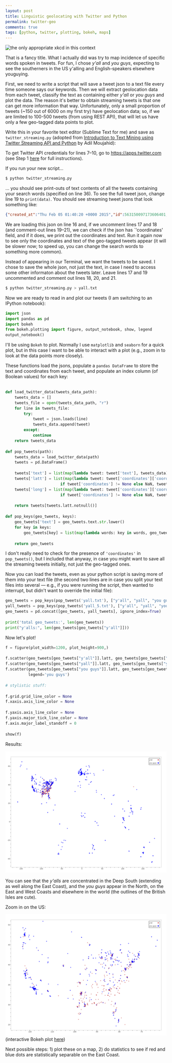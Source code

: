 ```yaml
---
layout: post
title: Linguistic geolocating with Twitter and Python
permalink: twitter-geo
comments: true
tags: [python, twitter, plotting, bokeh, maps]
---
```


![](http://imgs.xkcd.com/comics/heatmap.png "the only appropriate xkcd in this context")

That is a fancy title. What I actually did was try to map incidence of specific words spoken in tweets. For fun, I chose *y'all* and *you guys*, expecting to see the southerners in the US y'alling and English-speakers elsewhere youguying.

<!-- more -->

First, we need to write a script that will save a tweet json to a text file every time someone says our keywords. Then we will extract geolocation data from each tweet, classify the text as containing either *y'all* or *you guys* and plot the data. The reason it's better to obtain streaming tweets is that one can get more information that way. Unfortunately, only a small proportion of tweets (~150 out of 6000 on my first try) have geolocation data; so, if we are limited to 100-500 tweets (from using REST API), that will let us have only a few geo-tagged data points to plot.

Write this in your favorite text editor (Sublime Text for me) and save as `twitter_streaming.py` (adopted from [Introduction to Text Mining using Twitter Streaming API and Python](http://adilmoujahid.com/posts/2014/07/twitter-analytics/) by Adil Moujahid):

<code data-gist-id="80a56dd7fd1cb3c9a58f" data-gist-hide-footer="true"></code>

To get Twitter API credentials for lines 7–10, go to https://apps.twitter.com (see Step 1 [here](http://adilmoujahid.com/posts/2014/07/twitter-analytics/) for full instructions).

If you run your new script...

``` bash
$ python twitter_streaming.py
```

... you should see print-outs of text contents of all the tweets containing your search words (specified on line 36). To see the full tweet json, change line 19 to `print(data)`. You should see streaming tweet jsons that look something like:

``` json
{"created_at":"Thu Feb 05 01:40:20 +0000 2015","id":563150097173606401,"id_str":"563150097173606401","text":"RT @ShawnMendes: #ALittleTooMuchVideo hope you guys like it ! \nhttps:\/\/t.co\/lLkwboKncD","source":"\u003ca href=\"http:\/\/twitter.com\/download\/android\" rel=\"nofollow\"\u003eTwitter for Android\u003c\/a\u003e","truncated":false,"in_reply_to_status_id":null,"in_reply_to_status_id_str":null,"in_reply_to_user_id":null,"in_reply_to_user_id_str":null,"in_reply_to_screen_name":null,"user":{"id":1347907776,"id_str":"1347907776","name":"kiddd","screen_name":"justinbebsrocks","location":"","url":null,"description":"A girl with fantasy dreams, goals,hopes.Determined and in LOTS of fanbases.i love music and youtube.o2l saved me,& jb. 6\/6 forever and always.~6-30-13~","protected":false,"verified":false,"followers_count":1535,"friends_count":2003,"listed_count":6,"favourites_count":41519,"statuses_count":41114,"created_at":"Fri Apr 12 23:10:40 +0000 2013","utc_offset":null,"time_zone":null,"geo_enabled":true,"lang":"en","contributors_enabled":false,"is_translator":false,"profile_background_color":"ABB8C2","profile_background_image_url":"http:\/\/pbs.twimg.com\/profile_background_images\/549729177717338113\/oi3m7Eff.jpeg","profile_background_image_url_https":"https:\/\/pbs.twimg.com\/profile_background_images\/549729177717338113\/oi3m7Eff.jpeg","profile_background_tile":true,"profile_link_color":"118046","profile_sidebar_border_color":"EEEEEE","profile_sidebar_fill_color":"F6F6F6","profile_text_color":"333333","profile_use_background_image":true,"profile_image_url":"http:\/\/pbs.twimg.com\/profile_images\/549730569282543616\/Y0bHOEJM_normal.jpeg","profile_image_url_https":"https:\/\/pbs.twimg.com\/profile_images\/549730569282543616\/Y0bHOEJM_normal.jpeg","profile_banner_url":"https:\/\/pbs.twimg.com\/profile_banners\/1347907776\/1419901040","default_profile":false,"default_profile_image":false,"following":null,"follow_request_sent":null,"notifications":null},"geo":null,"coordinates":null,"place":null,"contributors":null,"retweeted_status":{"created_at":"Thu Feb 05 00:45:32 +0000 2015","id":563136306004643840,"id_str":"563136306004643840","text":"#ALittleTooMuchVideo hope you guys like it ! \nhttps:\/\/t.co\/lLkwboKncD","source":"\u003ca href=\"http:\/\/twitter.com\" rel=\"nofollow\"\u003eTwitter Web Client\u003c\/a\u003e","truncated":false,"in_reply_to_status_id":null,"in_reply_to_status_id_str":null,"in_reply_to_user_id":null,"in_reply_to_user_id_str":null,"in_reply_to_screen_name":null,"user":{"id":379408088,"id_str":"379408088","name":"Shawn Mendes","screen_name":"ShawnMendes","location":"info@shawnmendesofficial.com","url":null,"description":"Student at Hogwarts school of witchcraft and wizardry.. Debut album #Handwritten April 28th ! Pre-order it now ! http:\/\/smarturl.it\/SMHandwrittenDLX","protected":false,"verified":true,"followers_count":2591283,"friends_count":18835,"listed_count":9847,"favourites_count":2652,"statuses_count":8253,"created_at":"Sat Sep 24 22:29:41 +0000 2011","utc_offset":-14400,"time_zone":"Atlantic Time (Canada)","geo_enabled":true,"lang":"en","contributors_enabled":false,"is_translator":false,"profile_background_color":"000000","profile_background_image_url":"http:\/\/abs.twimg.com\/images\/themes\/theme1\/bg.png","profile_background_image_url_https":"https:\/\/abs.twimg.com\/images\/themes\/theme1\/bg.png","profile_background_tile":false,"profile_link_color":"0084B4","profile_sidebar_border_color":"FFFFFF","profile_sidebar_fill_color":"DDEEF6","profile_text_color":"333333","profile_use_background_image":false,"profile_image_url":"http:\/\/pbs.twimg.com\/profile_images\/526932186642264064\/d_2uB3OD_normal.jpeg","profile_image_url_https":"https:\/\/pbs.twimg.com\/profile_images\/526932186642264064\/d_2uB3OD_normal.jpeg","profile_banner_url":"https:\/\/pbs.twimg.com\/profile_banners\/379408088\/1423084014","default_profile":false,"default_profile_image":false,"following":null,"follow_request_sent":null,"notifications":null},"geo":null,"coordinates":null,"place":null,"contributors":null,"retweet_count":3985,"favorite_count":7181,"entities":{"hashtags":[{"text":"ALittleTooMuchVideo","indices":[0,20]}],"trends":[],"urls":[{"url":"https:\/\/t.co\/lLkwboKncD","expanded_url":"https:\/\/www.youtube.com\/watch?v=tnrJL-FSkVo","display_url":"youtube.com\/watch?v=tnrJL-\u2026","indices":[46,69]}],"user_mentions":[],"symbols":[]},"favorited":false,"retweeted":false,"possibly_sensitive":false,"filter_level":"low","lang":"en"},"retweet_count":0,"favorite_count":0,"entities":{"hashtags":[{"text":"ALittleTooMuchVideo","indices":[17,37]}],"trends":[],"urls":[{"url":"https:\/\/t.co\/lLkwboKncD","expanded_url":"https:\/\/www.youtube.com\/watch?v=tnrJL-FSkVo","display_url":"youtube.com\/watch?v=tnrJL-\u2026","indices":[63,86]}],"user_mentions":[{"screen_name":"ShawnMendes","name":"Shawn Mendes","id":379408088,"id_str":"379408088","indices":[3,15]}],"symbols":[]},"favorited":false,"retweeted":false,"possibly_sensitive":false,"filter_level":"low","lang":"en","timestamp_ms":"1423100420646"}
```

We are loading this json on line 16 and, if we uncomment lines 17 and 18 (and comment-out lines 19–21), we can check if the json has `'coordinates' field, and if it does, we print out the coordinates and text. Run it again now to see only the coordinates and text of the geo-tagged tweets appear (it will be slower now; to speed up, you can change the search words to something more common).

Instead of appearing in our Terminal, we want the tweets to be saved. I chose to save the whole json, not just the text, in case I need to access some other informaton about the tweets later. Leave lines 17 and 19 uncommented and comment out lines 18, 20, and 21.

``` bash
$ python twitter_streaming.py > yall.txt
```

Now we are ready to read in and plot our tweets (I am switching to an IPython notebook):


``` python
import json
import pandas as pd
import bokeh
from bokeh.plotting import figure, output_notebook, show, legend
output_notebook()
```

I'll be using `Bokeh` to plot. Normally I use `matplotlib` and `seaborn` for a quick plot, but in this case I want to be able to interact with a plot (e.g., zoom in to look at the data points more closely).

These functions load the jsons, populate a `pandas DataFrame` to store the text and coordinates from each tweet, and populate an index column (of Boolean values) for each key:

``` python

def load_twitter_data(tweets_data_path):
    tweets_data = []
    tweets_file = open(tweets_data_path, "r")
    for line in tweets_file:
        try:
            tweet = json.loads(line)
            tweets_data.append(tweet)
        except:
            continue
    return tweets_data

def pop_tweets(path):
    tweets_data = load_twitter_data(path)
    tweets = pd.DataFrame()

    tweets['text'] = list(map(lambda tweet: tweet['text'], tweets_data))
    tweets['latt'] = list(map(lambda tweet: tweet['coordinates']['coordinates'][0]
                        if tweet['coordinates'] != None else NaN, tweets_data))
    tweets['long'] = list(map(lambda tweet: tweet['coordinates']['coordinates'][1]
                        if tweet['coordinates'] != None else NaN, tweets_data))
    
    return tweets[tweets.latt.notnull()]

def pop_keys(geo_tweets, keys):
    geo_tweets['text'] = geo_tweets.text.str.lower()
    for key in keys:
        geo_tweets[key] = list(map(lambda words: key in words, geo_tweets.text.values))
        
    return geo_tweets
```

I don't really need to check for the presence of `'coordinates'` in `pop_tweets()`, but I included that anyway, in case you might want to save all the streaming tweets initially, not just the geo-tagged ones.

Now you can load the tweets, even as your python script is saving more of them into your text file (the second two lines are in case you split your text files into several — e.g., if you were running the script, then wanted to interrupt, but didn't want to override the initial file):

``` python
geo_tweets = pop_keys(pop_tweets('yall.txt'), ["y'all", "yall", "you guys"])
yall_tweets = pop_keys(pop_tweets('yall_5.txt'), ["y'all", "yall", "you guys"])
geo_tweets = pd.concat([geo_tweets, yall_tweets], ignore_index=True)

print('total geo_tweets:', len(geo_tweets))
print("y'alls:", len(geo_tweets[geo_tweets["y'all"]]))
```

Now let's plot!

``` python
f = figure(plot_width=1200, plot_height=900,)

f.scatter(geo_tweets[geo_tweets["y'all"]].latt, geo_tweets[geo_tweets["y'all"]].long, color="indianred", legend="y'all")
f.scatter(geo_tweets[geo_tweets["yall"]].latt, geo_tweets[geo_tweets["yall"]].long, color="indianred")
f.scatter(geo_tweets[geo_tweets["you guys"]].latt, geo_tweets[geo_tweets["you guys"]].long, color="blue",
          legend='you guys')

# stylistic stuff:

f.grid.grid_line_color = None
f.xaxis.axis_line_color = None

f.yaxis.axis_line_color = None
f.yaxis.major_tick_line_color = None
f.axis.major_label_standoff = 0

show(f)
```

Results:

![](/images/world_yall.png)

You can see that the *y'alls* are concentrated in the Deep South (extending as well along the East Coast), and the *you guys* appear in the North, on the East and West Coasts and elsewhere in the world (the outlines of the British Isles are cute).

Zoom in on the US:

![](/images/us_yall.png)
(interactive Bokeh plot [here](/images/yall.html))

Next possible steps: 1) plot these on a map, 2) do statistics to see if red and blue dots are statistically separable on the East Coast.